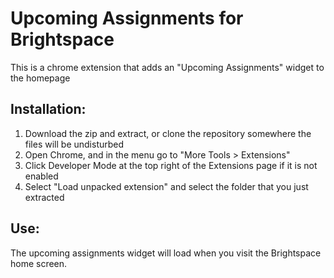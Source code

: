# Upcoming Assignments for Brightspace

This is a chrome extension that adds an "Upcoming Assignments" widget to the homepage

## Installation:
1. Download the zip and extract, or clone the repository somewhere the files will be undisturbed
2. Open Chrome, and in the menu go to "More Tools > Extensions"
3. Click Developer Mode at the top right of the Extensions page if it is not enabled
4. Select "Load unpacked extension" and select the folder that you just extracted

## Use:
The upcoming assignments widget will load when you visit the Brightspace home screen. 